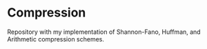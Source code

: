 # Compression
Repository with my implementation of Shannon-Fano, Huffman, and Arithmetic compression schemes.
